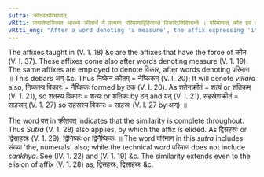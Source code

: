 ```yaml
---
sutra: क्रीतवत्परिमाणात्
vRtti: प्राग्वतेष्ठञित्यत आरभ्य क्रीतार्थे ये प्रत्ययाः परिमाणाद्विहितास्ते विकारेऽतिदिश्यन्ते । परिमाणात् क्रीत इव प्रत्यया भवन्ति तस्य विकार इत्येतस्मिन्विषये । अणादीनामपवादः ॥
vRtti_eng: "After a word denoting 'a measure', the affix expressing 'its product or part' is the same as the affix having the sense of purchased."
---
```

The affixes taught in (V. 1. 18) &c are the affixes that have the force of क्रीत (V. I. 37). These affixes come also after words denoting measure (V. 1. 19). The same affixes are employed to denote विकार, after words denoting परिमाण ॥ This debars अण् &c. Thus निष्केन क्रीतम् = नैष्किकम् (V. I. 20); It will denote _vikara_ also, निष्कस्य विकारः = नैष्किकः formed by ठक् (V. I. 20). As शतेनक्रीतं = शत्यं or शतिकम् (V. 1. 21), so शतस्य विकारः = शत्यः or शतिकः by ठन् and यत् (V. I. 21), सहस्रेणक्रीतं = साहस्रम् (V. 1. 27) so सहस्रस्य विकारः = साहस्रः (V. I. 27 by अण्) ॥

The word वत् in क्रीतवत् indicates that the similarity is complete throughout. Thus _Sutra_ (V. 1. 28) also applies, by which the affix is elided. As द्विसहस्रः or द्विसाहस्रः (V. 1. 29), द्विनिष्कः or द्विनैष्किकः ॥ The word परिमाण in this _sutra_ includes संख्या 'the, numerals' also; while the technical word परिमाण does not include _sankhya_. See (IV. 1. 22) and (V. 1. 19) &c. The similarity extends even to the elision of affix (V. 1. 28) as, द्विसहस्रः, द्विसाहस्रः &c.
